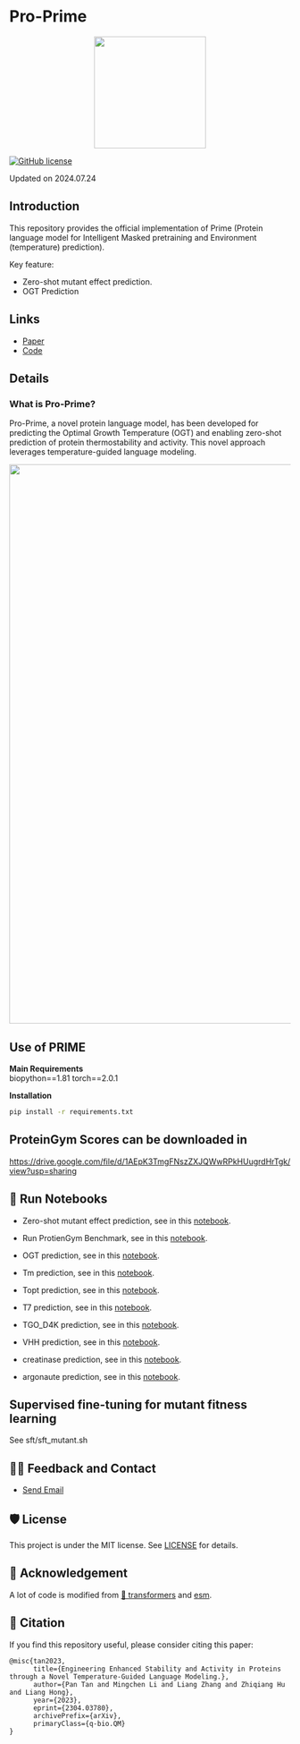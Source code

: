 # Pro-Prime

<!-- Insert the project banner here -->
<div align="center">
    <a href="https://github.com/ai4protein/Pro-Prime/"><img width="200px" height="auto" src="https://github.com/ai4protein/Pro-Prime/blob/main/band.png"></a>
</div>

<!-- Select some of the point info, feel free to delete -->
[![GitHub license](https://img.shields.io/github/license/ai4protein/Pro-Prime)](https://github.com/ai4protein/Pro-Prime/blob/main/LICENSE)

Updated on 2024.07.24

## Introduction

This repository provides the official implementation of Prime (Protein language model for Intelligent Masked pretraining and Environment (temperature) prediction).

Key feature:
- Zero-shot mutant effect prediction.
- OGT Prediction

## Links

- [Paper](https://arxiv.org/abs/2304.03780)
- [Code](https://github.com/ai4protein/Pro-Prime) 

## Details

### What is Pro-Prime?
Pro-Prime, a novel protein language model, has been developed for predicting the Optimal Growth Temperature (OGT) and enabling zero-shot prediction of protein thermostability and activity. This novel approach leverages temperature-guided language modeling.
<div align="center">
    <a href="https://"><img width="1000px" height="auto" src="https://github.com/ai4protein/Prime/blob/main/model.png"></a>
</div>


## Use of PRIME

**Main Requirements**  
biopython==1.81
torch==2.0.1

**Installation**
```bash
pip install -r requirements.txt
```
## ProteinGym Scores can be downloaded in
https://drive.google.com/file/d/1AEpK3TmgFNszZXJQWwRPkHUugrdHrTgk/view?usp=sharing

## 🚀 Run Notebooks
- Zero-shot mutant effect prediction, see in this [notebook](/notebooks/zero-shot-mutant-effect-prediction.ipynb).
- Run ProtienGym Benchmark, see in this [notebook](/notebooks/run_proteingym.ipynb).
- OGT prediction, see in this [notebook](/notebooks/predict_ogt.ipynb).
- Tm prediction, see in this [notebook](/notebooks/predict_TM.ipynb).
- Topt prediction, see in this [notebook](/notebooks/predict_TOPT.ipynb).

- T7 prediction, see in this [notebook](/notebooks/t7.ipynb).
- TGO_D4K prediction, see in this [notebook](/notebooks/tgod_d4k.ipynb).
- VHH prediction, see in this [notebook](/notebooks/vhh.ipynb).
- creatinase prediction, see in this [notebook](/notebooks/creatinase.ipynb).
- argonaute prediction, see in this [notebook](/notebooks/argonaute.ipynb).

## Supervised fine-tuning for mutant fitness learning
See sft/sft_mutant.sh

## 🙋‍♀️ Feedback and Contact

- [Send Email](mailto:ginnmelich@gmail.com)

## 🛡️ License

This project is under the MIT license. See [LICENSE](LICENSE) for details.

## 🙏 Acknowledgement

A lot of code is modified from [🤗 transformers](https://github.com/huggingface/transformers) and [esm](https://github.com/facebookresearch/esm).

## 📝 Citation

If you find this repository useful, please consider citing this paper:
```
@misc{tan2023,
      title={Engineering Enhanced Stability and Activity in Proteins through a Novel Temperature-Guided Language Modeling.}, 
      author={Pan Tan and Mingchen Li and Liang Zhang and Zhiqiang Hu and Liang Hong},
      year={2023},
      eprint={2304.03780},
      archivePrefix={arXiv},
      primaryClass={q-bio.QM}
}
```

